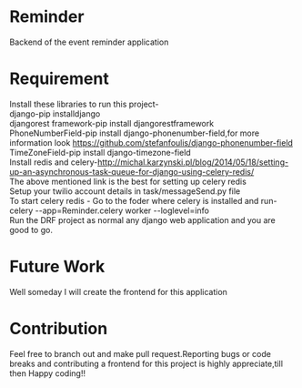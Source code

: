 # Reminder
Backend of the event reminder application
# Requirement
Install these libraries to run this project-<br/>
django-pip installdjango<br/>
djangorest framework-pip install djangorestframework<br/>
PhoneNumberField-pip install django-phonenumber-field,for more information look https://github.com/stefanfoulis/django-phonenumber-field<br/>
TimeZoneField-pip install django-timezone-field<br/>
Install redis and celery-http://michal.karzynski.pl/blog/2014/05/18/setting-up-an-asynchronous-task-queue-for-django-using-celery-redis/<br/>
The above mentioned link is the best for setting up celery redis<br/>
Setup your twilio account details in task/messageSend.py file<br/>
To start celery redis -
Go to the foder where celery is installed and run-<br/>
celery --app=Reminder.celery worker --loglevel=info<br/>
Run the DRF project as normal any django web application and you are good to go.<br/>
# Future Work
Well someday I will create the frontend for this application
# Contribution
Feel free to branch out and make pull request.Reporting bugs or code breaks and contributing a frontend for this project is highly appreciate,till then Happy coding!!
